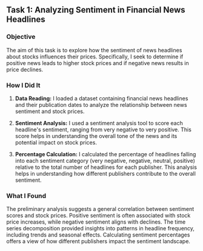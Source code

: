 ## Task 1: Analyzing Sentiment in Financial News Headlines

### Objective

The aim of this task is to explore how the sentiment of news headlines about stocks influences their prices. Specifically, I seek to determine if positive news leads to higher stock prices and if negative news results in price declines.

### How I Did It

1. **Data Reading:**
   I loaded a dataset containing financial news headlines and their publication dates to analyze the relationship between news sentiment and stock prices.

2. **Sentiment Analysis:**
   I used a sentiment analysis tool to score each headline's sentiment, ranging from very negative to very positive. This score helps in understanding the overall tone of the news and its potential impact on stock prices.

3. **Percentage Calculation:**
   I calculated the percentage of headlines falling into each sentiment category (very negative, negative, neutral, positive) relative to the total number of headlines for each publisher. This analysis helps in understanding how different publishers contribute to the overall sentiment.

### What I Found

The preliminary analysis suggests a general correlation between sentiment scores and stock prices. Positive sentiment is often associated with stock price increases, while negative sentiment aligns with declines. The time series decomposition provided insights into patterns in headline frequency, including trends and seasonal effects. Calculating sentiment percentages offers a view of how different publishers impact the sentiment landscape.
